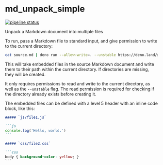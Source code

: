 # md_unpack_simple

[![pipeline status](https://gitlab.com/ResourcesCo/macchiato/md_unpack_simple/badges/main/pipeline.svg)](https://gitlab.com/ResourcesCo/macchiato/md_unpack_simple/-/commits/main)

Unpack a Markdown document into multiple files

To run, pass a Markdown file to standard input, and give permission to write
to the current directory:

```bash
cat source.md | deno run --allow-write=. --unstable https://deno.land/x/md_unpack_simple/mod.ts
```

This will take embedded files in the source Markdown document and write them
to their path within the current directory. If directories are missing, they
will be created.

It only requires permissions to read and write to the current directory, as
well as the `--unstable` flag. The read permission is required for checking
if the directory already exists before creating it.

The embedded files can be defined with a level 5 header with an inline code
block, like this:

````md
##### `js/file1.js`

```js
console.log('Hello, world.')
```

##### `css/file2.css`

```css
body { background-color: yellow; }
```
````
